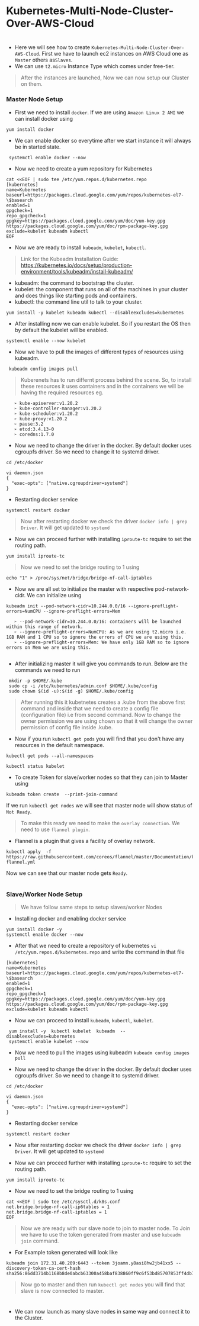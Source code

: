 # Kubernetes-Multi-Node-Cluster-Over-AWS-Cloud
#
* Here we will see how to create ```Kubernetes-Multi-Node-Cluster-Over-AWS-Cloud```. First we have to launch ec2 instances on AWS Cloud one as ```Master``` others as```Slaves```.
* We can use ```t2.micro``` Instance Type which comes under free-tier. 

> After the instances are launched, Now we can now setup our Cluster on them.

### **Master Node Setup**
* First we need to install ```docker```. If we are using ```Amazon Linux 2 AMI``` we can install docker using
```
yum install docker
```
* We can enable docker so everytime after we start instance it will always be in started state.
```
 systemctl enable docker --now
```

* Now we need to create a yum repository for Kubernetes
```
cat <<EOF | sudo tee /etc/yum.repos.d/kubernetes.repo
[kubernetes]
name=Kubernetes
baseurl=https://packages.cloud.google.com/yum/repos/kubernetes-el7-\$basearch
enabled=1
gpgcheck=1
repo_gpgcheck=1
gpgkey=https://packages.cloud.google.com/yum/doc/yum-key.gpg https://packages.cloud.google.com/yum/doc/rpm-package-key.gpg
exclude=kubelet kubeadm kubectl
EOF
```
* Now we are ready to install ```kubeadm```, ```kubelet```, ```kubectl```.

> Link for the Kubeadm Installation Guide: https://kubernetes.io/docs/setup/production-environment/tools/kubeadm/install-kubeadm/

* kubeadm: the command to bootstrap the cluster.
* kubelet: the component that runs on all of the machines in your cluster and does things like starting pods and containers.
* kubectl: the command line util to talk to your cluster.

```
yum install -y kubelet kubeadm kubectl --disableexcludes=kubernetes
```

* After installing now we can enable kubelet. So if you restart the OS then by default the kubelet will be enabled.
```
systemctl enable --now kubelet
```
* Now we have to pull the images of different types of resources using kubeadm.
```
 kubeadm config images pull
 ```
 
 > Kuberenets has to run differnt process behind the scene. So, to install these resources it uses containers and in the containers we will be having the required resources eg.
  ```   
     ➢ kube-apiserver:v1.20.2
     ➢ kube-controller-manager:v1.20.2
     ➢ kube-scheduler:v1.20.2
     ➢ kube-proxy:v1.20.2
     ➢ pause:3.2
     ➢ etcd:3.4.13-0
     ➢ coredns:1.7.0
  ```  

* Now we need to change the driver in the docker. By default docker uses cgroupfs driver. So we need to change it to systemd driver.
```
cd /etc/docker

vi daemon.json
{
  "exec-opts": ["native.cgroupdriver=systemd"]
}
```
* Restarting docker service
```
systemctl restart docker

```
> Now after restarting docker we check the driver ```docker info | grep Driver```. It will get updated to ```systemd```

* Now we can proceed further with installing ```iproute-tc``` require to set the routing path.
```
yum install iproute-tc
```

> Now we need to set the bridge routing to 1 using 
```
echo "1" > /proc/sys/net/bridge/bridge-nf-call-iptables
```
* Now we are all set to initialize the master with respective pod-network-cidr. We can initialize using
```
kubeadm init --pod-network-cidr=10.244.0.0/16 --ignore-preflight-errors=NumCPU --ignore-preflight-errors=Mem
```
```
   ➢ --pod-network-cidr=10.244.0.0/16: containers will be launched within this range of network.
   ➢ --ignore-preflight-errors=NumCPU: As we are using t2.micro i.e. 1GB RAM and 1 CPU so to ignore the errors of CPU we are using this.
   ➢ --ignore-preflight-errors=Mem: We have only 1GB RAM so to ignore errors on Mem we are using this.
  
```  

* After initializing master it will give you commands to run. Below are the commands we need to run
```
 mkdir -p $HOME/.kube
 sudo cp -i /etc/kubernetes/admin.conf $HOME/.kube/config
 sudo chown $(id -u):$(id -g) $HOME/.kube/config
 ```
 > After running this it kubetnetes creates a .kube from the above first command and inside that we need to create a config file (configuration file) i.e from second command. Now to change the owner permission we are using chown so that it will change the owner permission of config file inside .kube.
 
* Now if you run ```kubectl get pods``` you will find that you don't have any resources in the default namespace. 
```
kubectl get pods --all-namespaces

kubectl status kubelet
```
* To create Token for slave/worker nodes so that they can join to Master using
```
kubeadm token create  --print-join-command
```

If we run ```kubectl get nodes``` we will see that master node will show status of ```Not Ready```.
> To make this ready we need to make the ```overlay connection```. We need to use ```flannel plugin```. 
- Flannel is a plugin that gives a facility of overlay network.
```
kubectl apply  -f https://raw.githubusercontent.com/coreos/flannel/master/Documentation/kube-flannel.yml
```
Now we can see that our master node gets ```Ready```.
#

### **Slave/Worker Node Setup**

> We have follow same steps to setup slaves/worker Nodes
* Installing docker and enabling docker service
```
yum install docker -y
systemctl enable docker --now
```

* After that we need to create a repository of kubernetes ```vi /etc/yum.repos.d/kubernetes.repo``` and write the command in that file
```
[kubernetes]
name=Kubernetes
baseurl=https://packages.cloud.google.com/yum/repos/kubernetes-el7-\$basearch
enabled=1
gpgcheck=1
repo_gpgcheck=1
gpgkey=https://packages.cloud.google.com/yum/doc/yum-key.gpg https://packages.cloud.google.com/yum/doc/rpm-package-key.gpg
exclude=kubelet kubeadm kubectl
```
* Now we can proceed to install ```kubeadm```, ```kubectl```, ```kubelet```.
```
 yum install -y  kubectl kubelet  kubeadm  --disableexcludes=kubernetes
 systemctl enable kubelet --now
 ```
* Now we need to pull the images using kubeadm ```kubeadm config images pull```
 
* Now we need to change the driver in the docker. By default docker uses cgroupfs driver. So we need to change it to systemd driver.
```
cd /etc/docker

vi daemon.json
{
  "exec-opts": ["native.cgroupdriver=systemd"]
}
```
* Restarting docker service
```
systemctl restart docker

```
* Now after restarting docker we check the driver ```docker info | grep Driver```. It will get updated to ```systemd```

* Now we can proceed further with installing ```iproute-tc``` require to set the routing path.
```
yum install iproute-tc
```

* Now we need to set the bridge routing to 1 using 
```
cat <<EOF | sudo tee /etc/sysctl.d/k8s.conf
net.bridge.bridge-nf-call-ip6tables = 1
net.bridge.bridge-nf-call-iptables = 1
EOF

```
> Now we are ready with our slave node to join to master node. To Join we have to use the token generated from master and use ```kubeadm join``` command.
* For Example token generated will look like
```
kubeadm join 172.31.40.209:6443 --token 3joamn.y8asi8hw2jb41xx5 --discovery-token-ca-cert-hash sha256:86dd3714b1168b8de0abcb63300a458baf838860ff9c6f53bd85707853ff4db7
```

> Now go to master and then run ```kubectl get nodes``` you will find that slave is now connected to master.
#

* We can now launch as many slave nodes in same way and connect it to the Cluster.


